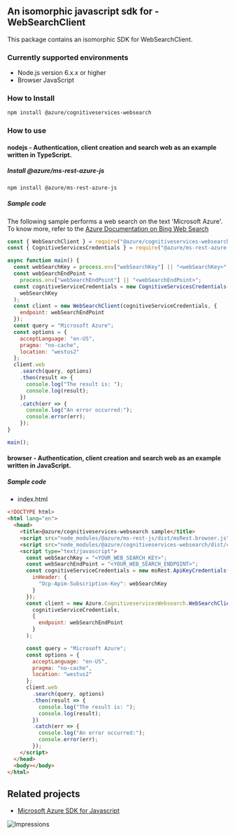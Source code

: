 ## An isomorphic javascript sdk for - WebSearchClient

This package contains an isomorphic SDK for WebSearchClient.

### Currently supported environments

- Node.js version 6.x.x or higher
- Browser JavaScript

### How to Install

```bash
npm install @azure/cognitiveservices-websearch
```

### How to use

#### nodejs - Authentication, client creation and search web as an example written in TypeScript.

##### Install @azure/ms-rest-azure-js

```bash
npm install @azure/ms-rest-azure-js
```

##### Sample code
The following sample performs a web search on the text 'Microsoft Azure'. To know more, refer to the [Azure Documentation on Bing Web Search](https://docs.microsoft.com/en-us/azure/cognitive-services/bing-web-search/)

```javascript
const { WebSearchClient } = require("@azure/cognitiveservices-websearch");
const { CognitiveServicesCredentials } = require("@azure/ms-rest-azure-js");

async function main() {
  const webSearchKey = process.env["webSearchKey"] || "<webSearchKey>";
  const webSearchEndPoint =
    process.env["webSearchEndPoint"] || "<webSearchEndPoint>";
  const cognitiveServiceCredentials = new CognitiveServicesCredentials(
    webSearchKey
  );
  const client = new WebSearchClient(cognitiveServiceCredentials, {
    endpoint: webSearchEndPoint
  });
  const query = "Microsoft Azure";
  const options = {
    acceptLanguage: "en-US",
    pragma: "no-cache",
    location: "westus2"
  };
  client.web
    .search(query, options)
    .then(result => {
      console.log("The result is: ");
      console.log(result);
    })
    .catch(err => {
      console.log("An error occurred:");
      console.error(err);
    });
}

main();
```

#### browser - Authentication, client creation and search web as an example written in JavaScript.

##### Sample code

- index.html

```html
<!DOCTYPE html>
<html lang="en">
  <head>
    <title>@azure/cognitiveservices-websearch sample</title>
    <script src="node_modules/@azure/ms-rest-js/dist/msRest.browser.js"></script>
    <script src="node_modules/@azure/cognitiveservices-websearch/dist/cognitiveservices-websearch.js"></script>
    <script type="text/javascript">
      const webSearchKey = "<YOUR_WEB_SEARCH_KEY>";
      const webSearchEndPoint = "<YOUR_WEB_SEARCH_ENDPOINT>";
      const cognitiveServiceCredentials = new msRest.ApiKeyCredentials({
        inHeader: {
          "Ocp-Apim-Subscription-Key": webSearchKey
        }
      });
      const client = new Azure.CognitiveservicesWebsearch.WebSearchClient(
        cognitiveServiceCredentials,
        {
          endpoint: webSearchEndPoint
        }
      );

      const query = "Microsoft Azure";
      const options = {
        acceptLanguage: "en-US",
        pragma: "no-cache",
        location: "westus2"
      };
      client.web
        .search(query, options)
        .then(result => {
          console.log("The result is: ");
          console.log(result);
        })
        .catch(err => {
          console.log("An error occurred:");
          console.error(err);
        });
    </script>
  </head>
  <body></body>
</html>

```

## Related projects

- [Microsoft Azure SDK for Javascript](https://github.com/Azure/azure-sdk-for-js)

![Impressions](https://azure-sdk-impressions.azurewebsites.net/api/impressions/azure-sdk-for-js%2Fsdk%2Fcognitiveservices%2Fcognitiveservices-websearch%2FREADME.png)
